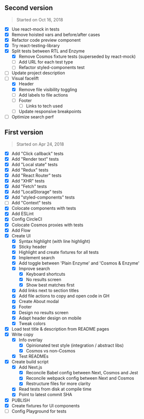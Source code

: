 ## Second version

> Started on Oct 16, 2018

- [x] Use react-mock in tests
- [x] Remove hoisted vars and before/after cases
- [x] Refactor code preview component
- [x] Try react-testing-library
- [x] Split tests between RTL and Enzyme
  - [x] Remove Cosmos fixture tests (superseded by react-mock)
  - [ ] Add URL for each test type
  - [ ] Refactor styled-components test
- [ ] Update project description
- [ ] Visual facelift
  - [x] Header
  - [x] Remove file visibility toggling
  - [ ] Add labels to file actions
  - [ ] Footer
    - [ ] Links to tech used
  - [ ] Update responsive breakpoints
- [ ] Optimize search perf

## First version

> Started on Apr 24, 2018

- [x] Add "Click callback" tests
- [x] Add "Render text" tests
- [x] Add "Local state" tests
- [x] Add "Redux" tests
- [x] Add "React Router" tests
- [x] Add "XHR" tests
- [x] Add "Fetch" tests
- [x] Add "LocalStorage" tests
- [x] Add "styled-components" tests
- [ ] Add "Context" tests
- [x] Colocate components with tests
- [x] Add ESLint
- [x] Config CircleCI
- [x] Colocate Cosmos proxies with tests
- [x] Add Flow
- [x] Create UI
  - [x] Syntax highlight (with line highlight)
  - [x] Sticky header
  - [x] Highlight and create fixtures for all tests
  - [x] Implement search
  - [x] Add toggle between 'Plain Enzyme' and 'Cosmos & Enzyme'
  - [x] Improve search
    - [x] Keyboard shortcuts
    - [x] No results screen
    - [x] Show best matches first
  - [x] Add links next to section titles
  - [x] Add file actions to copy and open code in GH
  - [x] Create About modal
  - [x] Footer
  - [x] Design no results screen
  - [x] Adapt header design on mobile
  - [x] Tweak colors
- [x] Load test title & description from README pages
- [x] Write copy
  - [x] Info overlay
    - [x] Opinionated test style (integration / abstract libs)
    - [x] Cosmos vs non-Cosmos
  - [x] Test READMEs
- [x] Create build script
  - [x] Add Next.js
    - [x] Reconcile Babel config between Next, Cosmos and Jest
    - [x] Reconcile webpack config between Next and Cosmos
    - [x] Restructure files for more clarity
  - [x] Read tests from disk at compile time
  - [x] Point to latest commit SHA
- [x] PUBLISH
- [x] Create fixtures for UI components
- [ ] Config Playground for tests
